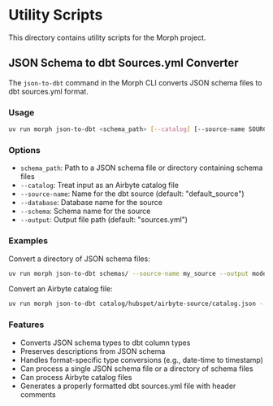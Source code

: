 # Utility Scripts

This directory contains utility scripts for the Morph project.

## JSON Schema to dbt Sources.yml Converter

The `json-to-dbt` command in the Morph CLI converts JSON schema files to dbt sources.yml format.

### Usage

```bash
uv run morph json-to-dbt <schema_path> [--catalog] [--source-name SOURCE_NAME] [--database DATABASE] [--schema SCHEMA] [--output OUTPUT_FILE]
```

### Options

- `schema_path`: Path to a JSON schema file or directory containing schema files
- `--catalog`: Treat input as an Airbyte catalog file
- `--source-name`: Name for the dbt source (default: "default_source")
- `--database`: Database name for the source
- `--schema`: Schema name for the source
- `--output`: Output file path (default: "sources.yml")

### Examples

Convert a directory of JSON schema files:

```bash
uv run morph json-to-dbt schemas/ --source-name my_source --output models/src_my_source.yml
```

Convert an Airbyte catalog file:

```bash
uv run morph json-to-dbt catalog/hubspot/airbyte-source/catalog.json --catalog --source-name hubspot --output catalog/hubspot/generated/src_airbyte_hubspot.yml
```

### Features

- Converts JSON schema types to dbt column types
- Preserves descriptions from JSON schema
- Handles format-specific type conversions (e.g., date-time to timestamp)
- Can process a single JSON schema file or a directory of schema files
- Can process Airbyte catalog files
- Generates a properly formatted dbt sources.yml file with header comments

